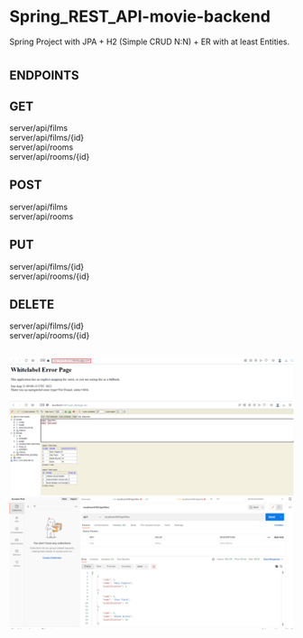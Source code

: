 # Spring_REST_API-movie-backend
Spring Project with JPA + H2 (Simple CRUD N:N) + ER with at least Entities.
#
## ENDPOINTS

## GET
server/api/films<br/>
server/api/films/{id}<br/>
server/api/rooms<br/>
server/api/rooms/{id}
## POST
server/api/films<br/>
server/api/rooms
## PUT
server/api/films/{id}<br/>
server/api/rooms/{id}
## DELETE
server/api/films/{id}<br/>
server/api/rooms/{id}
##
![Alt text](screenshots/screenshot-1.png)
![Alt text](screenshots/screenshot-2.png)
![Alt text](screenshots/screenshot-3.png)
